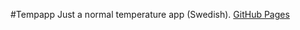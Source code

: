 #Tempapp
Just a normal temperature app (Swedish).
[GitHub Pages](https://henrikandwiktor.github.io/TemperatureApp/)
